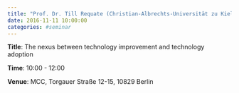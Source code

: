 ```yaml
---
title: "Prof. Dr. Till Requate (Christian-Albrechts-Universität zu Kiel)"
date: 2016-11-11 10:00:00
categories: #seminar
---
```


**Title**: The nexus between technology improvement and technology adoption  

**Time**: 10:00 - 12:00  

**Venue**: MCC, Torgauer Straße 12-15, 10829 Berlin
